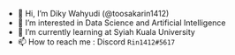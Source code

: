 - 👋 Hi, I’m Diky Wahyudi (@toosakarin1412)
- 👀 I’m interested in Data Science and Artificial Intelligence
- 🌱 I’m currently learning at Syiah Kuala University
- 📫 How to reach me : Discord `Rin1412#5617`

<!---
toosakarin1412/toosakarin1412 is a ✨ special ✨ repository because its `README.md` (this file) appears on your GitHub profile.
You can click the Preview link to take a look at your changes.
--->
